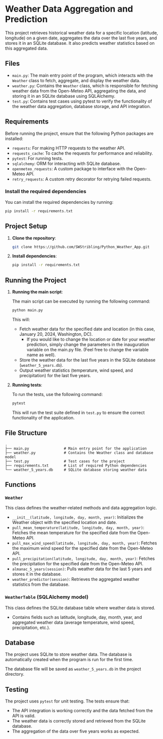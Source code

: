 # Weather Data Aggregation and Prediction

This project retrieves historical weather data for a specific location (latitude, longitude) on a given date, aggregates the data over the last five years, and stores it in an SQLite database. It also predicts weather statistics based on this aggregated data.

## Files

- `main.py`: The main entry point of the program, which interacts with the `Weather` class to fetch, aggregate, and display the weather data.
- `weather.py`: Contains the `Weather` class, which is responsible for fetching weather data from the Open-Meteo API, aggregating the data, and storing it in an SQLite database using SQLAlchemy.
- `test.py`: Contains test cases using pytest to verify the functionality of the weather data aggregation, database storage, and API integration.

## Requirements

Before running the project, ensure that the following Python packages are installed:

- `requests`: For making HTTP requests to the weather API.
- `requests_cache`: To cache the requests for performance and reliability.
- `pytest`: For running tests.
- `sqlalchemy`: ORM for interacting with SQLite database.
- `openmeteo_requests`: A custom package to interface with the Open-Meteo API.
- `retry_requests`: A custom retry decorator for retrying failed requests.

### Install the required dependencies

You can install the required dependencies by running:

```bash
pip install -r requirements.txt
```

## Project Setup

1. **Clone the repository**:

   ```bash
   git clone https://github.com/SWStribling/Python_Weather_App.git
   ```

2. **Install dependencies**:

   ```bash
   pip install -r requirements.txt
   ```

## Running the Project

1. **Running the main script**:

   The main script can be executed by running the following command:

   ```bash
   python main.py
   ```

   This will:
   - Fetch weather data for the specified date and location (in this case, January 20, 2024, Washington, DC).
        - If you would like to change the location or date for your weather prediction, simply change the parameters in the inauguration variable on the main.py file. (Feel free to change the variable name as well).
   - Store the weather data for the last five years in the SQLite database (`weather_5_years.db`).
   - Output weather statistics (temperature, wind speed, and precipitation) for the last five years.

2. **Running tests**:

   To run the tests, use the following command:

   ```bash
   pytest
   ```

   This will run the test suite defined in `test.py` to ensure the correct functionality of the application.

## File Structure

```
.
├── main.py                # Main entry point for the application
├── weather.py             # Contains the Weather class and database model
├── test.py                # Test cases for the project
├── requirements.txt       # List of required Python dependencies
└── weather_5_years.db     # SQLite database storing weather data
```

## Functions

### `Weather`

This class defines the weather-related methods and data aggregation logic.

- `__init__(latitude, longitude, day, month, year)`: Initializes the Weather object with the specified location and date.
- `pull_mean_temperature(latitude, longitude, day, month, year)`: Fetches the mean temperature for the specified date from the Open-Meteo API.
- `pull_max_wind_speed(latitude, longitude, day, month, year)`: Fetches the maximum wind speed for the specified date from the Open-Meteo API.
- `pull_precipitation(latitude, longitude, day, month, year)`: Fetches the precipitation for the specified date from the Open-Meteo API.
- `almanac_5_years(session)`: Pulls weather data for the last 5 years and stores it in the database.
- `weather_predictor(session)`: Retrieves the aggregated weather statistics from the database.

### `WeatherTable` (SQLAlchemy model)

This class defines the SQLite database table where weather data is stored.

- Contains fields such as latitude, longitude, day, month, year, and aggregated weather data (average temperature, wind speed, precipitation, etc.).

## Database

The project uses SQLite to store weather data. The database is automatically created when the program is run for the first time.

The database file will be saved as `weather_5_years.db` in the project directory.

## Testing

The project uses `pytest` for unit testing. The tests ensure that:

- The API integration is working correctly and the data fetched from the API is valid.
- The weather data is correctly stored and retrieved from the SQLite database.
- The aggregation of the data over five years works as expected.
